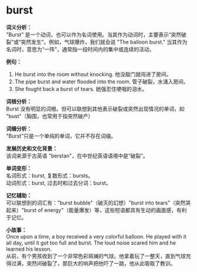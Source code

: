 # burst

**词义分析：**  
"Burst" 是一个动词，也可以作为名词使用。当其作为动词时，主要表示“突然破裂”或“突然发生”。例如，气球爆炸，我们就会说 "The balloon burst." 当其作为名词时，意思为“一阵”，通常指一段时间内的集中或连续的活动。

  

**例句：**

  

1.  He burst into the room without knocking. 他没敲门就闯进了房间。
2.  The pipe burst and water flooded into the room. 管子破裂，水涌入房间。
3.  She fought back a burst of tears. 她强忍住哽咽的泪水。

  

**词根分析：**  
Burst 没有明显的词根。但可以联想到其他表示破裂或突然出现情况的单词，如 "bust"（胸围，也常用于指突然破产）

  

**词缀分析：**  
"Burst"只是一个单纯的单词，它并不存在词缀。

  

**发展历史和文化背景：**  
该词来源于古英语 "berstan"，在中世纪英语语境中是“破裂”。

  

**单词变形：**  
名词形式：burst, 复数形式：bursts。  
动词形式：burst, 过去时和过去分词：burst。

  

**记忆辅助：**  
可以联想到的词汇有："burst bubble"（破灭的幻想）"burst into tears"（突然哭起来）"burst of energy"（能量爆发）等，这些短语都具有生动的画面感，有利于记忆。

  

**小故事：**  
Once upon a time, a boy received a very colorful balloon. He played with it all day, until it got too full and burst. The loud noise scared him and he learned his lesson.  
从前，有个男孩收到了一个非常色彩斑斓的气球。他拿着玩了一整天，直到气球充得过满，突然间破裂了。那巨大的响声把他吓了一跳，他从此吸取了教训。
